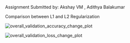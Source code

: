 Assignment Submitted by: Akshay VM , Adithya Balakumar


Comparison between L1 and L2 Regularization 



![overall_validation_accuracy_change_plot](https://user-images.githubusercontent.com/44206147/75612937-4451a700-5b4e-11ea-836c-6077862e945d.png)

![overall_validation_loss_change_plot](https://user-images.githubusercontent.com/44206147/75612978-9abee580-5b4e-11ea-92d2-c4340b8c74e6.png)
